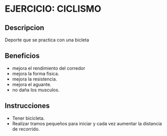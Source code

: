 # EJERCICIO: CICLISMO

## Descripcion
Deporte que se practica con una bicleta 


## Beneficios
- mejora el rendimiento del corredor 
- mejora la forma fisica.
- mejora la resistencia.
- mejora el aguante.
- no daña los musculos.

## Instrucciones
- Tener bicicleta.
- Realizar tramos pequeños para iniciar y cada vez aumentar la distancia de recorrido.

